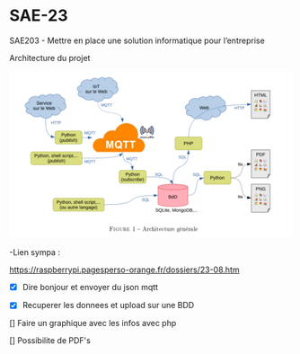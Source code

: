 # SAE-23
SAE203 - Mettre en place une solution informatique pour l’entreprise

Architecture du projet

![image](images/architecture.png)

-Lien sympa : 

https://raspberrypi.pagesperso-orange.fr/dossiers/23-08.htm

- [x] Dire bonjour et envoyer du json mqtt
  
- [x] Recuperer les donnees et upload sur une BDD
  
[] Faire un graphique avec les infos avec php
  
[] Possibilite de PDF's